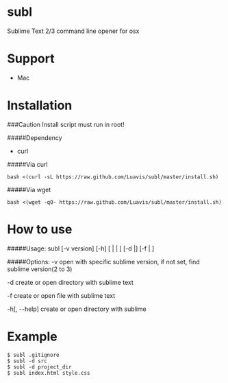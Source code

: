 # subl
Sublime Text 2/3 command line opener for osx

Support
====

* Mac

Installation
====

###Caution
Install script must run in root!


#####Dependency
* curl

#####Via curl
```
bash <(curl -sL https://raw.github.com/Luavis/subl/master/install.sh)
```

#####Via wget
```
bash <(wget -qO- https://raw.github.com/Luavis/subl/master/install.sh)
```

How to use
====

#####Usage:
  subl [-v version] [-h] [<existed file> | <new file> | <existed dir>] [-d <existed dir>|<new dir name>] [-f <existed file> | <new file>]

#####Options:
  -v                      open with specific sublime version, if not set, find sublime version(2 to 3)
  
  -d                      create or open directory with sublime text
  
  -f                       create or open file with sublime text
  
  -h[, --help]         create or open directory with sublime

Example
====
```shell
$ subl .gitignore
$ subl -d src
$ subl -d project_dir
$ subl index.html style.css
```
